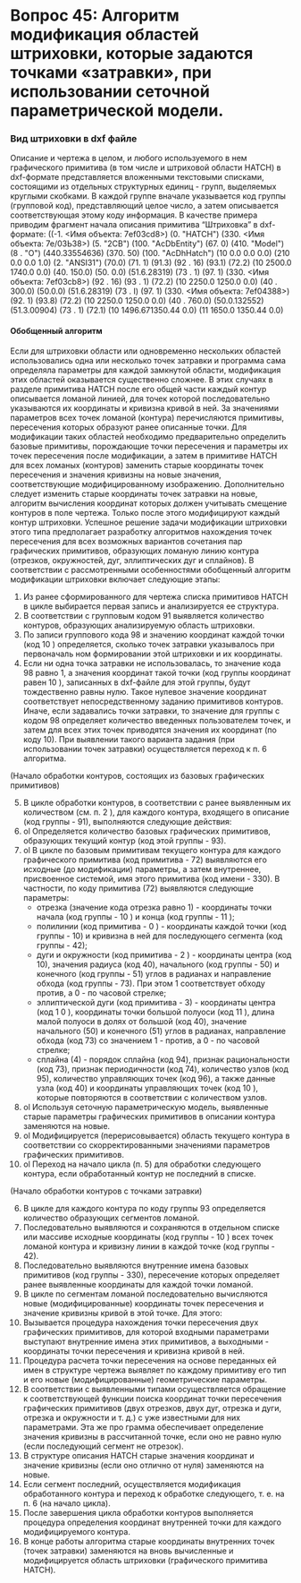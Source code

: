 # Вопрос 45: Алгоритм модификация областей штриховки, которые задаются точками «затравки», при использовании сеточной параметрической модели.

### Вид штриховки в dxf файле

Описание и чертежа в целом, и любого используемого в нем графического примитива (в том числе и штриховой области HATCH) в dxf-формате представляется вложенными текстовыми списками, состоящими из отдельных структурных единиц - групп, выделяемых круглыми скобками. В каждой группе вначале указывается код группы (групповой код), представляющий целое число, а затем описывается соответствующая этому коду информация. В качестве примера приводим фрагмент начала описания примитива “Штриховка” в dxf-формате:
((-1. <Имя объекта: 7ef03cd8>) (0. "HATCH")
(330. <Имя объекта: 7е/03Ь38>) (5. "2СВ") (100. "AcDbEntity") (67. 0) (410. "Model") (8 . "О") (440.33554636) (370. 50) (100. "AcDhHatch") (10 0.0 0.0 0.0) (210 0.0 0.0 1.0) (2. "ANSI31") (70.0) (71. 1)
(91.3) (92 . 16) (93.1) (72.2) (10 2500.0 1740.0 0.0) (40. 150.0) (50. 0.0) (51.6.28319) (73 . 1) (97. 1) (330. <Имя объекта: 7ef03cb8>) (92 . 16) (93 . 1) (72.2) (10 2250.0 1250.0 0.0) (40 . 300.0) (50.0.0) (51.6.28319) (73 . I) (97. 1)
(330. <Имя объекта: 7ef04388>) (92. 1) (93.8) (72.2) (10 2250.0 1250.0 0.0) (40 . 760.0) (50.0.132552) (51.3.00904) (73 . 1) (72.1) (10 1496.671350.44 0.0) (11 1650.0 1350.44 0.0)

#### Обобщенный алгоритм

Если для штриховки области или одновременно нескольких областей использовались одна или несколько точек затравки и программа сама определяла параметры для каждой замкнутой области, модификация этих областей оказывается существенно сложнее. В этих случаях в разделе примитива HATCH после его общей части каждый контур описывается ломаной линией, для точек которой последовательно указываются их координаты и кривизна кривой в ней. За значениями параметров всех точек ломаной (контура) перечисляются примитивы, пересечения которых образуют ранее описанные точки. Для модификации таких областей необходимо предварительно определить базовые примитивы, порождающие точки пересечения и параметры их точек пересечения после модификации, а затем в примитиве HATCH для всех ломаных (контуров) заменить старые координаты точек пересечения и значения кривизны на новые значения, соответствующие модифицированному изображению. Дополнительно следует изменить старые координаты точек затравки на новые, алгоритм вычисления координат которых должен учитывать смещение контуров в поле чертежа. Только после этого модифицируют каждый контур штриховки. 
Успешное решение задачи модификации штриховки этого типа предполагает разработку алгоритмов нахождения точек пересечения для всех возможных вариантов сочетания пар графических примитивов, образующих ломаную линию контура (отрезков, окружностей, дуг, эллиптических дуг и сплайнов). 
В соответствии с рассмотренными особенностями обобщенный алгоритм модификации штриховки включает следующие этапы:
1. Из ранее сформированного для чертежа списка примитивов HATCH в цикле выбирается первая запись и анализируется ее структура.
2. В соответствии с групповым кодом 91 выявляется количество контуров, образующих анализируемую область штриховки.
3.  По записи группового кода 98 и значению координат каждой точки (код 10 ) определяется, сколько точек затравки указывалось при первоначаль ном формировании этой штриховки и их координаты.
4.  Если ни одна точка затравки не использовалась, то значение кода 98 равно 1, а значения координат такой точки (код группы координат равен 10 ), записанных в dxf-файле для этой группы, будут тождественно равны нулю. Такое нулевое значение координат соответствует непосредственному заданию примитивов контуров.
Иначе, если задавались точки затравки, то значение для группы с кодом 98 определяет количество введенных пользователем точек, и затем для всех этих точек приводятся значения их координат (по коду 10). При выявлении такого варианта задания (при использовании точек затравки) осуществляется переход к п. 6 алгоритма. 

(Начало обработки контуров, состоящих из базовых графических примитивов)

5.  В цикле обработки контуров, в соответствии с ранее выявленным их количеством (см. п. 2 ), для каждого контура, входящего в описание (код группы - 91), выполняются следующие действия:
  1. ol Определяется количество базовых графических примитивов, образующих
текущий контур (код этой группы - 93).
  2. ol В цикле по базовым примитивам текущего контура для каждого графического примитива (код примитива - 72) выявляются его исходные (до модификации) параметры, а затем внутреннее, присвоенное системой, имя этого примитива (код имени - 330). В частности, по коду примитива (72) выявляются следующие параметры:
      - отрезка (значение кода отрезка равно 1) - координаты точки начала (код группы - 10 ) и конца (код группы - 11 );
      - полилинии (код примитива - 0 ) - координаты каждой точки (код группы - 10) и кривизна в ней для последующего сегмента (код группы - 42);
      - дуги и окружности (код примитива - 2 ) - координаты центра (код 10), значения радиуса (код 40), начального (код группы - 50) и конечного (код группы - 51) углов в радианах и направление обхода (код группы - 73). При этом 1 соответствует обходу против, а 0 - по часовой стрелке; 
      - эллиптической дуги (код примитива - 3) - координаты центра (код 1 0 ), координаты точки большой полуоси (код 11 ), длина малой полуоси в долях от большой (код 40), значение начального (50) и конечного (51) углов в радианах, направление обхода (код 73) со значением 1 - против, а 0 - по часовой стрелке;
      - сплайна (4) - порядок сплайна (код 94), признак рациональности (код 73), признак периодичности (код 74), количество узлов (код 95), количество управляющих точек (код 96), а также данные узла (код 40) и координаты управляющих точек (код 10 ), которые повторяются в соответствии с количеством узлов.
  3. ol Используя сеточную параметрическую модель, выявленные старые параметры графических примитивов в описании контура заменяются на новые.
  4. ol Модифицируется (перерисовывается) область текущего контура в соответствии со скорректированными значениями параметров графических примитивов.
  5. ol Переход на начало цикла (п. 5) для обработки следующего контура, если обработанный контур не последний в списке.

(Начало обработки контуров с точками затравки)

6.  В цикле для каждого контура по коду группы 93 определяется количество образующих сегментов ломаной.
7.  Последовательно выявляются и сохраняются в отдельном списке или  массиве исходные координаты (код группы - 10 ) всех точек ломаной контура и кривизну линии в каждой точке (код группы - 42).
8.  Последовательно выявляются внутренние имена базовых примитивов (код группы - 330), пересечение которых определяет ранее выявленные координаты для каждой точки ломаной.
9.  В цикле по сегментам ломаной последовательно вычисляются новые (модифицированные) координаты точек пересечения и значение кривизны кривой в этой точке. Для этого:
  1.  Вызывается процедура нахождения точки пересечения двух графических примитивов, для которой входными параметрами выступают внутренние имена этих примитивов, а выходными - координаты точки пересечения и кривизна кривой в ней.
  2.  Процедура расчета точки пересечения на основе переданных ей имен в структуре чертежа выявляет по каждому примитиву его тип и его новые (модифицированные) геометрические параметры.
  3.  В соответствии с выявленными типами осуществляется обращение к соответствующей функции поиска координат точки пересечения графических примитивов (двух отрезков, двух дуг, отрезка и дуги, отрезка и окружности и т. д.) с уже известными для них параметрами. Эта же про грамма обеспечивает определение значения кривизны в рассчитанной точке, если оно не равно нулю (если последующий сегмент не отрезок). 
  4.  В структуре описания HATCH старые значения координат и значение кривизны (если оно отлично от нуля) заменяются на новые.
  5.  Если сегмент последний, осуществляется модификация обработанного контура и переход к обработке следующего, т. е. на п. 6 (на начало цикла).
10.  После завершения цикла обработки контуров выполняется процедура определения координат внутренней точки для каждого модифицируемого контура.
11.  В конце работы алгоритма старые координаты внутренних точек (точек затравки) заменяются на вновь вычисленные и модифицируется область штриховки (графического примитива HATCH).